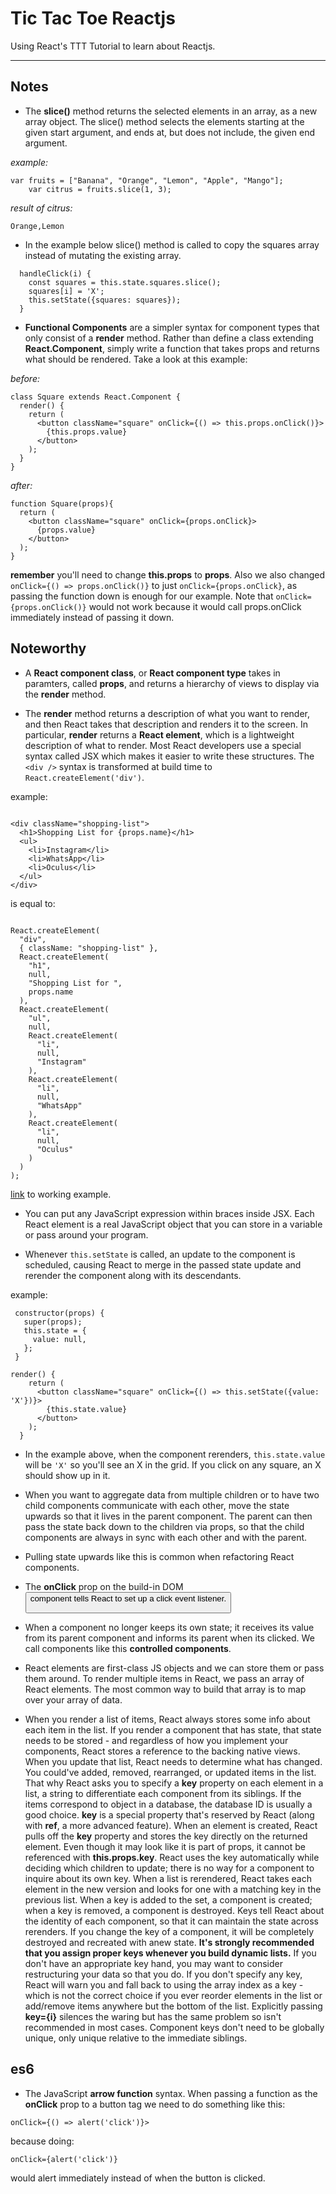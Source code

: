Tic Tac Toe Reactjs
===================


Using React's TTT Tutorial to learn about Reactjs.

----------


Notes
-------------
- The **slice()** method returns the selected elements in an array, as a new array object. The slice() method selects the elements starting at the given start argument, and ends at, but does not include, the given end argument.

*example:*
```
var fruits = ["Banana", "Orange", "Lemon", "Apple", "Mango"];
    var citrus = fruits.slice(1, 3);
```

*result of citrus:*
```
Orange,Lemon
```
- In the example below slice() method is called to copy the squares array instead of mutating the existing array.
```
  handleClick(i) {
    const squares = this.state.squares.slice();
    squares[i] = 'X';
    this.setState({squares: squares});
  }
```
-	**Functional Components** are a simpler syntax for component types that only consist of a **render** method. Rather than define a class extending **React.Component**, simply write a function that takes props and returns what should be rendered. Take a look at this example:

*before:*
```
class Square extends React.Component {
  render() {
    return (
      <button className="square" onClick={() => this.props.onClick()}>
        {this.props.value}
      </button>
    );
  }
}
```

*after:*
```
function Square(props){
  return (
    <button className="square" onClick={props.onClick}>
      {props.value}
    </button>
  );
}
```
**remember** you'll need to change **this.props** to **props**. Also we also changed ``` onClick={() => props.onClick()} ``` to just ``` onClick={props.onClick} ```, as passing the function down is enough for our example. Note that ``` onClick={props.onClick()} ``` would not work because it would call props.onClick immediately instead of passing it down.

Noteworthy
-------------
-	A **React component class**, or **React component type** takes in paramters, called **props**, and returns a hierarchy of views to display via the **render** method.

-	The **render** method returns a description of what you want to render, and then React takes that description and renders it to the screen. In particular, **render** returns a **React element**, which is a lightweight description of what to render. Most React developers use a special syntax called JSX which makes it easier to write these structures. The ``` <div /> ``` syntax is transformed at build time to ``` React.createElement('div') ```.

example:
```

<div className="shopping-list">
  <h1>Shopping List for {props.name}</h1>
  <ul>
    <li>Instagram</li>
    <li>WhatsApp</li>
    <li>Oculus</li>
  </ul>
</div>

```

is equal to:
```

React.createElement(
  "div",
  { className: "shopping-list" },
  React.createElement(
    "h1",
    null,
    "Shopping List for ",
    props.name
  ),
  React.createElement(
    "ul",
    null,
    React.createElement(
      "li",
      null,
      "Instagram"
    ),
    React.createElement(
      "li",
      null,
      "WhatsApp"
    ),
    React.createElement(
      "li",
      null,
      "Oculus"
    )
  )
);

```
[link](https://babeljs.io/repl/#?presets=react&code_lz=DwEwlgbgBAxgNgQwM5IHIILYFMC8AiJACwHsAHUsAOwHMBaOMJAFzwD4AoKKYQgRlYDKJclWpQAMoyZQAZsQBOUAN6l5ZJADpKmLAF9gAej4cuwAK5wTXbg1YBJSswTV5mQ7c7XgtgOqEETEgAguTuYFamtgDyMBZmSGFWhhYchuAQrEA) to working example.

- You can put any JavaScript expression within braces inside JSX. Each React element is a real JavaScript object that you can store in a variable or pass around your program.

- Whenever ``` this.setState ``` is called, an update to the component is scheduled, causing React to merge in the passed state update and rerender the component along with its descendants.

example:
```
 constructor(props) {
   super(props);
   this.state = {
     value: null,
   };
 }

render() {
    return (
      <button className="square" onClick={() => this.setState({value: 'X'})}>
        {this.state.value}
      </button>
    );
  }

```
- In the example above, when the component rerenders, ``` this.state.value ``` will be ``` 'X' ``` so you'll see an X in the grid. If you click on any square, an X should show up in it.

- When you want to aggregate data from multiple children or to have two child components communicate with each other, move the state upwards so that it lives in the parent component. The parent can then pass the state back down to the children via props, so that the child components are always in sync with each other and with the parent.

- Pulling state upwards like this is common when refactoring React components.

- The **onClick** prop on the build-in DOM **<button>** component tells React to set up a click event listener.

- When a component no longer keeps its own state; it receives its value from its parent component and informs its parent when its clicked. We call components like this **controlled components**.

-	React elements are first-class JS objects and we can store them or pass them around. To render multiple items in React, we pass an array of React elements. The most common way to build that array is to map over your array of data.

-	When you render a list of items, React always stores some info about each item in the list. If you render a component that has state, that state needs to be stored - and regardless of how you implement your components, React stores a reference to the backing native views.
	When you update that list, React needs to determine what has changed. You could've added, removed, rearranged, or updated items in the list. That why React asks you to specify a **key** property on each element in a list, a string to differentiate each component from its siblings.
	If the items correspond to object in a database, the database ID is usually a good choice.
	**key** is a special property that's reserved by React (along with **ref**, a more advanced feature). When an element is created, React pulls off the **key** property and stores the key directly on the returned element. Even though it may look like it is part of props, it cannot be referenced with **this.props.key**. React uses the key automatically while deciding which children to update; there is no way for a component to inquire about its own key.
	When a list is rerendered, React takes each element in the new version and looks for one with a matching key in the previous list. When a key is added to the set, a component is created; when a key is removed, a component is destroyed. Keys tell React about the identity of each component, so that it can maintain the state across rerenders. If you change the key of a component, it will be completely destroyed and recreated with anew state.
	**It's strongly recommended that you assign proper keys whenever you build dynamic lists.** If you don't have an appropriate key hand, you may want to consider restructuring your data so that you do.
	If you don't specify any key, React will warn you and fall back to using the array index as a key - which is not the correct choice if you ever reorder elements in the list or add/remove items anywhere but the bottom of the list. Explicitly passing **key={i}** silences the waring but has the same problem so isn't recommended in most cases.
	Component keys don't need to be globally unique, only unique relative to the immediate siblings.



es6
-------------
- The JavaScript **arrow function** syntax. When passing a function as the **onClick** prop to a button tag we need to do something like this:
```
onClick={() => alert('click')}>

```
because doing:
```
onClick={alert('click')}

```
would alert immediately instead of when the button is clicked.
